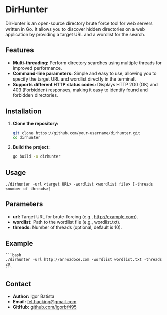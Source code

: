 # DirHunter

DirHunter is an open-source directory brute force tool for web servers written in Go. It allows you to discover hidden directories on a web application by providing a target URL and a wordlist for the search.

## Features

- **Multi-threading:** Perform directory searches using multiple threads for improved performance.
- **Command-line parameters:** Simple and easy to use, allowing you to specify the target URL and wordlist directly in the terminal.
- **Supports different HTTP status codes:** Displays HTTP 200 (OK) and 403 (Forbidden) responses, making it easy to identify found and forbidden directories.


## Installation

1. **Clone the repository:**

   ```bash
   git clone https://github.com/your-username/dirhunter.git
   cd dirhunter
   ```

2. **Build the project:**

    ```bash
   go build -o dirhunter
   ```

## Usage

   
    ./dirhunter -url <target URL> -wordlist <wordlist file> [-threads <number of threads>]
   

## Parameters

- **url:** Target URL for brute-forcing (e.g., http://example.com).
- **wordlist:** Path to the wordlist file (e.g., wordlist.txt).
- **threads:** Number of threads (optional, default is 10).

## Example

    ```bash
    ./dirhunter -url http://arrozdoce.com -wordlist wordlist.txt -threads 20
    ```



## Contact

- **Author:** Igor Batista
- **Email:** [fel.hacking@gmail.com](mailto:fel.hacking@gmail.com)
- **GitHub:** [github.com/igorbf495](https://github.com/igorbf495)
